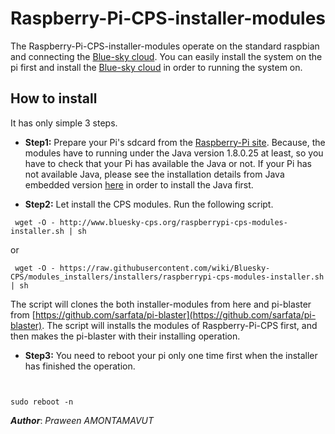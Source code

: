 Raspberry-Pi-CPS-installer-modules
====================================
The Raspberry-Pi-CPS-installer-modules operate on the standard raspbian and connecting the [Blue-sky cloud](https://github.com/Bluesky-CPS/BlueSkyLoggerCloudBINResearchVer1.0). You can easily install the system on the pi first and install the [Blue-sky cloud](https://github.com/Bluesky-CPS/BlueSkyLoggerCloudBINResearchVer1.0) in order to running the system on.  

How to install
----------------
It has only simple 3 steps.

- **Step1:** Prepare your Pi's sdcard from the [Raspberry-Pi site](https://www.raspberrypi.org/downloads/). Because, the modules have to running under the Java version 1.8.0.25 at least, so you have to check that your Pi has available the Java or not. If your Pi has not available Java, please see the installation details from Java embedded version [here](http://www.oracle.com/technetwork/java/embedded/embedded-se/overview/index.html) in order to install the Java first.

- **Step2:** Let install the CPS modules. Run the following script.

```shell
 wget -O - http://www.bluesky-cps.org/raspberrypi-cps-modules-installer.sh | sh
```

or

```shell
 wget -O - https://raw.githubusercontent.com/wiki/Bluesky-CPS/modules_installers/installers/raspberrypi-cps-modules-installer.sh | sh
```

The script will clones the both installer-modules from here and pi-blaster from [https://github.com/sarfata/pi-blaster](https://github.com/sarfata/pi-blaster). The script will installs the modules of Raspberry-Pi-CPS first, and then makes the pi-blaster with their installing operation.

- **Step3:** You need to reboot your pi only one time first when the installer has finished the operation.

```shell


sudo reboot -n
```

***Author***: *Praween AMONTAMAVUT*
